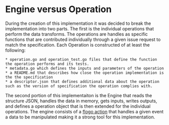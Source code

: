 # Engine versus Operation  

During the creation of this implementation it was decided to break the implementation into two parts.  The first  is the individual operations that perform the data transforms. The operations are handles as specific functions that are contributed individually through a given issue request to match the specification.  Each Operation is constructed of at least the following:

    * operation.go and operation_test.go files that define the function the operation performs and its tests.
    * metadata.go which defines the inputs and parameters of the operation
    * a README.md that describes how close the operation implementation is the the specification
    * a descriptor.json that defines additional data about the operation such as the version of specification the operation complies with.

The second portion of this implementaiton is the Engine that reads the structure JSON, handles the data in memory, gets inputs, writes outputs, and defines a operation object that is then extended for the individual operations.  The engine consists of a [flogo action](https://github.com/project-flogo/core/blob/master/action/action.go) that handles a given event a data to be manipulated making it a strong tool for this implementation.